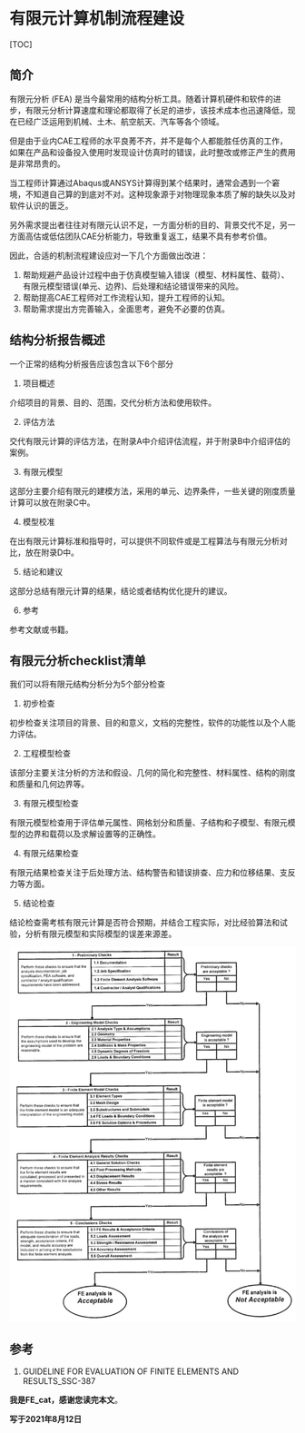 # 有限元计算机制流程建设

[TOC]

## 简介

有限元分析 (FEA) 是当今最常用的结构分析工具。随着计算机硬件和软件的进步，有限元分析计算速度和理论都取得了长足的进步，该技术成本也迅速降低，现在已经广泛运用到机械、土木、航空航天、汽车等各个领域。

但是由于业内CAE工程师的水平良莠不齐，并不是每个人都能胜任仿真的工作，如果在产品和设备投入使用时发现设计仿真时的错误，此时整改或修正产生的费用是非常昂贵的。

当工程师计算通过Abaqus或ANSYS计算得到某个结果时，通常会遇到一个窘境，不知道自己算的到底对不对。这种现象源于对物理现象本质了解的缺失以及对软件认识的匮乏。

另外需求提出者往往对有限元认识不足，一方面分析的目的、背景交代不足，另一方面高估或低估团队CAE分析能力，导致重复返工，结果不具有参考价值。

因此，合适的机制流程建设应对一下几个方面做出改进：

1. 帮助规避产品设计过程中由于仿真模型输入错误（模型、材料属性、载荷）、有限元模型错误(单元、边界)、后处理和结论错误带来的风险。
2. 帮助提高CAE工程师对工作流程认知，提升工程师的认知。
3. 帮助需求提出方完善输入，全面思考，避免不必要的仿真。

## 结构分析报告概述

一个正常的结构分析报告应该包含以下6个部分

1. 项目概述

介绍项目的背景、目的、范围，交代分析方法和使用软件。

2. 评估方法

交代有限元计算的评估方法，在附录A中介绍评估流程，并于附录B中介绍评估的案例。

3. 有限元模型

这部分主要介绍有限元的建模方法，采用的单元、边界条件，一些关键的刚度质量计算可以放在附录C中。

4. 模型校准

在出有限元计算标准和指导时，可以提供不同软件或是工程算法与有限元分析对比，放在附录D中。

5. 结论和建议

这部分总结有限元计算的结果，结论或者结构优化提升的建议。

6. 参考

参考文献或书籍。



## 有限元分析checklist清单

我们可以将有限元结构分析分为5个部分检查

1. 初步检查

初步检查关注项目的背景、目的和意义，文档的完整性，软件的功能性以及个人能力评估。

2. 工程模型检查

该部分主要关注分析的方法和假设、几何的简化和完整性、材料属性、结构的刚度和质量和几何边界等。

3. 有限元模型检查

有限元模型检查用于评估单元属性、网格划分和质量、子结构和子模型、有限元模型的边界和载荷以及求解设置等的正确性。

4. 有限元结果检查

有限元结果检查关注于后处理方法、结构警告和错误排查、应力和位移结果、支反力等方面。

5. 结论检查

结论检查需考核有限元计算是否符合预期，并结合工程实际，对比经验算法和试验，分析有限元模型和实际模型的误差来源差。



![chart](有限元计算机制流程建设.assets/chart.png)





## 参考

1. GUIDELINE FOR EVALUATION OF FINITE ELEMENTS AND RESULTS_SSC-387

**我是FE_cat，感谢您读完本文**。

**写于2021年8月12日**

